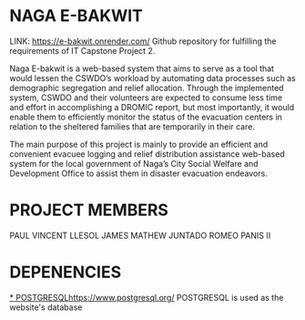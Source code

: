 # NAGA E-BAKWIT
LINK: https://e-bakwit.onrender.com/
Github repository for fulfilling the requirements of IT Capstone Project 2.

Naga E-bakwit is a web-based system that aims to serve as a tool that would lessen the CSWDO’s workload by automating data processes such as demographic segregation and relief allocation. Through the implemented system, CSWDO and their volunteers are expected to consume less time and effort in accomplishing a DROMIC report, but most importantly, it would enable them to efficiently monitor the status of the evacuation centers in relation to the sheltered families that are temporarily in their care.

The main purpose of this project is mainly to provide an efficient and convenient evacuee logging and relief distribution assistance web-based system for the local government of Naga’s City Social Welfare and Development Office to assist them in disaster evacuation endeavors.

# PROJECT MEMBERS
PAUL VINCENT LLESOL
JAMES MATHEW JUNTADO
ROMEO PANIS II

# DEPENENCIES
[* POSTGRESQL](https://www.postgresql.org/)https://www.postgresql.org/
POSTGRESQL is used as the website's database
